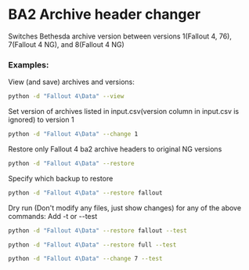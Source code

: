 # BA2 Archive header changer

Switches Bethesda archive version between versions 1(Fallout 4, 76), 7(Fallout 4 NG), and 8(Fallout 4 NG)

### Examples:
View (and save) archives and versions:

```bash
python -d "Fallout 4\Data" --view
```

Set version of archives listed in input.csv(version column in input.csv is ignored) to version 1

```bash
python -d "Fallout 4\Data" --change 1
```
Restore only Fallout 4 ba2 archive headers to original NG versions

```bash
python -d "Fallout 4\Data" --restore
```

Specify which backup to restore

```bash
python -d "Fallout 4\Data" --restore fallout
```

Dry run (Don't modify any files, just show changes) for any of the above commands: Add -t or --test

```bash
python -d "Fallout 4\Data" --restore fallout --test
```

```bash
python -d "Fallout 4\Data" --restore full --test
```

```bash
python -d "Fallout 4\Data" --change 7 --test
```